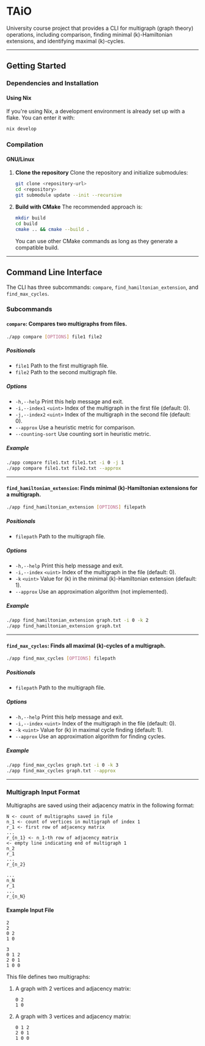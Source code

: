 # TAiO

University course project that provides a CLI for multigraph (graph theory) operations, including comparison, finding minimal \(k\)-Hamiltonian extensions, and identifying maximal \(k\)-cycles.

---

## Getting Started

### Dependencies and Installation

#### Using Nix
If you're using Nix, a development environment is already set up with a flake. You can enter it with:

```bash
nix develop
```

### Compilation

#### GNU/Linux

1. **Clone the repository**
   Clone the repository and initialize submodules:
   ```bash
   git clone <repository-url>
   cd <repository>
   git submodule update --init --recursive
   ```

2. **Build with CMake**
   The recommended approach is:
   ```bash
   mkdir build
   cd build
   cmake .. && cmake --build .
   ```
   You can use other CMake commands as long as they generate a compatible build.

---

## Command Line Interface

The CLI has three subcommands: `compare`, `find_hamiltonian_extension`, and `find_max_cycles`.

### Subcommands

#### **`compare`**: Compares two multigraphs from files.
```bash
./app compare [OPTIONS] file1 file2
```

##### **Positionals**
- `file1`
  Path to the first multigraph file.
- `file2`
  Path to the second multigraph file.

##### **Options**
- `-h,--help`
  Print this help message and exit.
- `-i,--index1` `<uint>`
  Index of the multigraph in the first file (default: 0).
- `-j,--index2` `<uint>`
  Index of the multigraph in the second file (default: 0).
- `--approx`
  Use a heuristic metric for comparison.
- `--counting-sort`
  Use counting sort in heuristic metric.

##### **Example**
```bash
./app compare file1.txt file1.txt -i 0 -j 1
./app compare file1.txt file2.txt --approx
```

---

#### **`find_hamiltonian_extension`**: Finds minimal \(k\)-Hamiltonian extensions for a multigraph.
```bash
./app find_hamiltonian_extension [OPTIONS] filepath
```

##### **Positionals**
- `filepath`
  Path to the multigraph file.

##### **Options**
- `-h,--help`
  Print this help message and exit.
- `-i,--index` `<uint>`
  Index of the multigraph in the file (default: 0).
- `-k` `<uint>`
  Value for \(k\) in the minimal \(k\)-Hamiltonian extension (default: 1).
- `--approx`
  Use an approximation algorithm (not implemented).

##### **Example**
```bash
./app find_hamiltonian_extension graph.txt -i 0 -k 2
./app find_hamiltonian_extension graph.txt
```

---

#### **`find_max_cycles`**: Finds all maximal \(k\)-cycles of a multigraph.
```bash
./app find_max_cycles [OPTIONS] filepath
```

##### **Positionals**
- `filepath`
  Path to the multigraph file.

##### **Options**
- `-h,--help`
  Print this help message and exit.
- `-i,--index` `<uint>`
  Index of the multigraph in the file (default: 0).
- `-k` `<uint>`
  Value for \(k\) in maximal cycle finding (default: 1).
- `--approx`
  Use an approximation algorithm for finding cycles.

##### **Example**
```bash
./app find_max_cycles graph.txt -i 0 -k 3
./app find_max_cycles graph.txt --approx
```

---

### Multigraph Input Format

Multigraphs are saved using their adjacency matrix in the following format:

```
N <- count of multigraphs saved in file
n_1 <- count of vertices in multigraph of index 1
r_1 <- first row of adjacency matrix
...
r_{n_1} <- n_1-th row of adjacency matrix
<- empty line indicating end of multigraph 1
n_2
r_1
...
r_{n_2}

...
n_N
r_1
...
r_{n_N}
```

#### Example Input File
```
2
2
0 2
1 0

3
0 1 2
2 0 1
1 0 0
```

This file defines two multigraphs:
1. A graph with 2 vertices and adjacency matrix:
   ```
   0 2
   1 0
   ```
2. A graph with 3 vertices and adjacency matrix:
   ```
   0 1 2
   2 0 1
   1 0 0
   ```